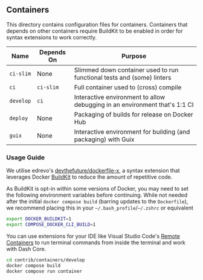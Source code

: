 ## Containers

This directory contains configuration files for containers. Containers that depends on other containers require BuildKit to
be enabled in order for syntax extensions to work correctly.

| Name      | Depends On | Purpose                                                                    |
| --------- | -----------| -------------------------------------------------------------------------- |
| `ci-slim` | None       | Slimmed down container used to run functional tests and (some) linters     |
| `ci`      | `ci-slim`  | Full container used to (cross) compile                                     |
| `develop` | `ci`       | Interactive environment to allow debugging in an environment that's 1:1 CI |
| `deploy`  | None       | Packaging of builds for release on Docker Hub                              |
| `guix`    | None       | Interactive environment for building (and packaging) with Guix             |

### Usage Guide

We utilise edrevo's [devthefuture/dockerfile-x](https://codeberg.org/devthefuture/dockerfile-x), a syntax extension that
leverages Docker [BuildKit](https://docs.docker.com/build/buildkit/) to reduce
the amount of repetitive code.

As BuildKit is opt-in within some versions of Docker, you may need to set the following environment variables before
continuing. While not needed after the initial `docker compose build` (barring updates to the `Dockerfile`), we
recommend placing this in your `~/.bash_profile`/`~/.zshrc` or equivalent

```bash
export DOCKER_BUILDKIT=1
export COMPOSE_DOCKER_CLI_BUILD=1
```

You can use extensions for your IDE like Visual Studio Code's [Remote Containers](https://code.visualstudio.com/docs/remote/containers)
to run terminal commands from inside the terminal and work with Dash Core.

```bash
cd contrib/containers/develop
docker compose build
docker compose run container
```
